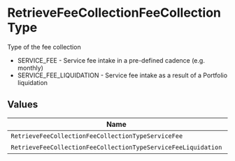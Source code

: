 # RetrieveFeeCollectionFeeCollectionType

Type of the fee collection
* SERVICE_FEE - Service fee intake in a pre-defined cadence (e.g. monthly)
* SERVICE_FEE_LIQUIDATION - Service fee intake as a result of a Portfolio liquidation


## Values

| Name                                                          | Value                                                         |
| ------------------------------------------------------------- | ------------------------------------------------------------- |
| `RetrieveFeeCollectionFeeCollectionTypeServiceFee`            | SERVICE_FEE                                                   |
| `RetrieveFeeCollectionFeeCollectionTypeServiceFeeLiquidation` | SERVICE_FEE_LIQUIDATION                                       |